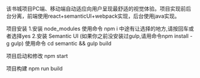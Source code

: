 该书城项目PC端、移动端自动适应向用户呈现最舒适的视觉体验。项目实现前后台分离，前端使用react+semanticUI+webpack实现，后台使用java实现。

项目安装
1.安装 node_modules
    使用命令 npm i
    中途有让选择的地方,请按回车或者选择yes
2.安装 Semantic UI
    (如果你之前没安装过gulp,请用命令npm install -g gulp)
    使用命令 cd semantic && gulp build


项目启动和修改
npm start


项目构建
npm run build

